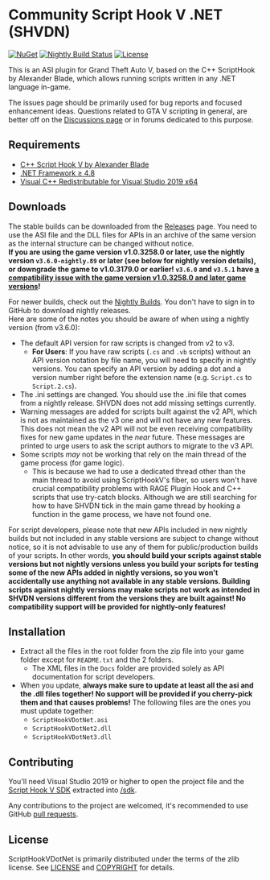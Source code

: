 Community Script Hook V .NET (SHVDN)
============================

[![NuGet](https://img.shields.io/nuget/v/scripthookvdotnet3.svg?label=nuget%20%28v3%29)](https://www.nuget.org/packages/scripthookvdotnet3)
[![Nightly Build Status](https://github.com/scripthookvdotnet/scripthookvdotnet/actions/workflows/nightly-release.yml/badge.svg)](https://github.com/scripthookvdotnet/scripthookvdotnet/actions/workflows/nightly-release.yml)
[![License](https://img.shields.io/github/license/scripthookvdotnet/scripthookvdotnet?color=%232A922A)](LICENSE.md)

This is an ASI plugin for Grand Theft Auto V, based on the C++ ScriptHook by Alexander Blade, which allows running scripts written in any .NET language in-game.

The issues page should be primarily used for bug reports and focused enhancement ideas. Questions related to GTA V scripting in general, are better off on the [Discussions page](https://github.com/scripthookvdotnet/scripthookvdotnet/discussions/categories/q-a) or in forums dedicated to this purpose.

## Requirements

* [C++ Script Hook V by Alexander Blade](http://www.dev-c.com/gtav/scripthookv/)
* [.NET Framework ≥ 4.8](https://dotnet.microsoft.com/download/dotnet-framework/net48)
* [Visual C++ Redistributable for Visual Studio 2019 x64](https://support.microsoft.com/en-us/help/2977003/the-latest-supported-visual-c-downloads)

## Downloads
The stable builds can be downloaded from the [Releases](https://github.com/scripthookvdotnet/scripthookvdotnet/releases) page.
You need to use the ASI file and the DLL files for APIs in an archive of the same version as the internal structure can be changed without notice.  
**If you are using the game version v1.0.3258.0 or later, use the nightly version `v3.6.0-nightly.89` or later (see below for nightly version details), or downgrade the game to v1.0.3179.0 or earlier! `v3.6.0` and `v3.5.1` have [a compatibility issue with the game version v1.0.3258.0 and later game versions](https://github.com/scripthookvdotnet/scripthookvdotnet/issues/1451)!**

For newer builds, check out the [Nightly Builds](https://github.com/scripthookvdotnet/scripthookvdotnet-nightly/releases). You don't have to sign in to GitHub to download nightly releases.  
Here are some of the notes you should be aware of when using a nightly version (from v3.6.0):
* The default API version for raw scripts is changed from v2 to v3.
    * **For Users**: If you have raw scripts (`.cs` and `.vb` scripts) without an API version notation by file name, you will need to specify in nightly versions. You can specify an API version by adding a dot and a version number right before the extension name (e.g. `Script.cs` to `Script.2.cs`).
* The .ini settings are changed. You should use the .ini file that comes from a nightly release. SHVDN does not add missing settings currently.
* Warning messages are added for scripts built against the v2 API, which is not as maintained as the v3 one and will not have any new features. This does not mean the v2 API will not be even receiving compatibility fixes for new game updates in the *near* future. These messages are printed to urge users to ask the script authors to migrate to the v3 API.
* Some scripts *may* not be working that rely on the main thread of the game process (for game logic).
    * This is because we had to use a dedicated thread other than the main thread to avoid using ScriptHookV's fiber, so users won't have crucial compatibility problems with RAGE Plugin Hook and C++ scripts that use try-catch blocks. Although we are still searching for how to have SHVDN tick in the main game thread by hooking a function in the game process, we have not found one.

For script developers, please note that new APIs included in new nightly builds but not included in any stable versions are subject to change without notice, so it is not advisable to use any of them for public/production builds of your scripts.
In other words, **you should build your scripts against stable versions but not nightly versions unless you build your scripts for testing some of the new APIs added in nightly versions, so you won't accidentally use anything not available in any stable versions. Building scripts against nightly versions may make scripts not work as intended in SHVDN versions different from the versions they are built against! No compatibility support will be provided for nightly-only features!**

## Installation
* Extract all the files in the root folder from the zip file into your game folder except for `README.txt` and the 2 folders.
    * The XML files in the `Docs` folder are provided solely as API documentation for script developers.
* When you update, **always make sure to update at least all the asi and the .dll files together! No support will be provided if you cherry-pick them and that causes problems!** The following files are the ones you must update together:
    * `ScriptHookVDotNet.asi`
    * `ScriptHookVDotNet2.dll`
    * `ScriptHookVDotNet3.dll`

## Contributing

You'll need Visual Studio 2019 or higher to open the project file and the [Script Hook V SDK](http://www.dev-c.com/gtav/scripthookv/) extracted into [/sdk](/sdk).

Any contributions to the project are welcomed, it's recommended to use GitHub [pull requests](https://help.github.com/articles/using-pull-requests/).

## License

ScriptHookVDotNet is primarily distributed under the terms of the zlib license.
See [LICENSE](LICENSE.txt) and [COPYRIGHT](COPYRIGHT.md) for details.
